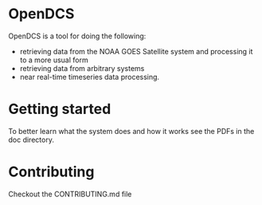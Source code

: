 # OpenDCS 

OpenDCS is a tool for doing the following:
 - retrieving data from the NOAA GOES Satellite system and processing it to a more usual form
 - retrieving data from arbitrary systems
 - near real-time timeseries data processing.

# Getting started

To better learn what the system does and how it works see the PDFs in the doc directory.

# Contributing

Checkout the CONTRIBUTING.md file